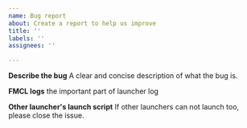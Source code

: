 ```yaml
---
name: Bug report
about: Create a report to help us improve
title: ''
labels: ''
assignees: ''

---
```


**Describe the bug**
A clear and concise description of what the bug is.

**FMCL logs**
the important part of launcher log

**Other launcher's launch script**
If other launchers can not launch too, please close the issue.
